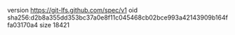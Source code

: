 version https://git-lfs.github.com/spec/v1
oid sha256:d2b8a355dd353bc37a0e8f11c045468cb02bce993a42143909b164ffa03170a4
size 18421
